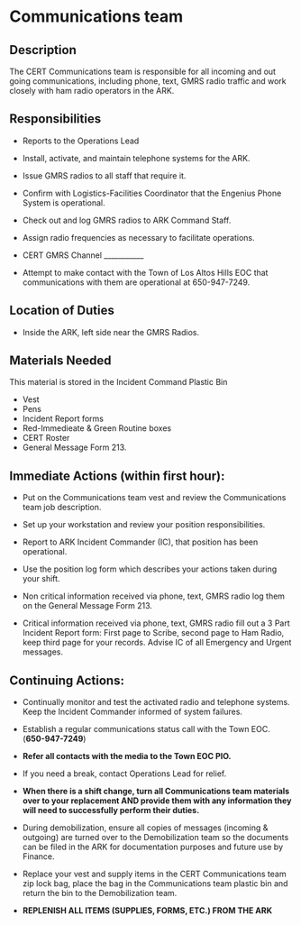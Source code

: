 # Communications team

## Description

The CERT Communications team is responsible for all incoming and out going communications, including phone, text, GMRS radio traffic and work closely with ham radio operators in the ARK.

## Responsibilities

* Reports to the Operations Lead

* Install, activate, and maintain telephone systems for the ARK.

* Issue GMRS radios to all staff that require it.

* Confirm with Logistics-Facilities Coordinator that the Engenius Phone System is operational.

* Check out and log GMRS radios to ARK Command Staff.

* Assign radio frequencies as necessary to facilitate operations.

* CERT GMRS Channel \_\_\_\_\_\_\_\_\_\_\_

* Attempt to make contact with the Town of Los Altos Hills EOC that communications with them are operational at 650-947-7249.

## Location of Duties

* Inside the ARK, left side near the GMRS Radios.

## Materials Needed

This material is stored in the Incident Command Plastic Bin

* Vest
* Pens
* Incident Report forms
* Red-Immedieate & Green Routine boxes
* CERT Roster
* General Message Form 213.

## Immediate Actions \(within first hour\):

* Put on the Communications team vest and review the Communications team job description.

* Set up your workstation and review your position responsibilities.

* Report to ARK Incident Commander \(IC\), that position has been operational.

* Use the position log form which describes your actions taken during your shift.

* Non critical information received via phone, text, GMRS radio log them on the General Message Form 213.

* Critical information received via phone, text, GMRS radio fill out a 3 Part Incident Report form: First page to Scribe, second page to Ham Radio, keep third page for your records. Advise IC of all Emergency and Urgent messages.

## Continuing Actions:

* Continually monitor and test the activated radio and telephone systems. Keep the Incident Commander informed of system failures.

* Establish a regular communications status call with the Town EOC. (**650-947-7249**)

* **Refer all contacts with the media to the Town EOC PIO.**

* If you need a break, contact Operations Lead for relief.

* **When there is a shift change, turn all Communications team materials over to your replacement AND provide them with any information they will need to successfully perform their duties.**

* During demobilization, ensure all copies of messages \(incoming & outgoing\) are turned over to the Demobilization team so the documents can be filed in the ARK for documentation purposes and future use by Finance.

*  Replace your vest and supply items in the CERT Communications team zip lock bag, place the bag in the Communications team plastic bin and return the bin to the Demobilization team.

* **REPLENISH ALL ITEMS \(SUPPLIES, FORMS, ETC.\) FROM THE ARK**



